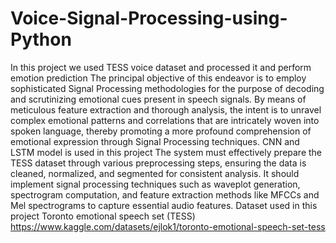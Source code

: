# Voice-Signal-Processing-using-Python
In this project we used TESS voice dataset  and  processed it and perform emotion prediction
The principal objective of this endeavor is to employ sophisticated Signal Processing methodologies for the
purpose of decoding and scrutinizing emotional cues present in speech signals. By means of meticulous
feature extraction and thorough analysis, the intent is to unravel complex emotional patterns and correlations
that are intricately woven into spoken language, thereby promoting a more profound comprehension of
emotional expression through Signal Processing techniques.
CNN and LSTM model is used in this project
The system must effectively prepare the TESS dataset through various preprocessing steps, ensuring the data
is cleaned, normalized, and segmented for consistent analysis. It should implement signal processing
techniques such as waveplot generation, spectrogram computation, and feature extraction methods like
MFCCs and Mel spectrograms to capture essential audio features.
Dataset used in this project Toronto emotional speech set (TESS)
https://www.kaggle.com/datasets/ejlok1/toronto-emotional-speech-set-tess
